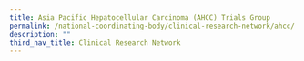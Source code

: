 ```yaml
---
title: Asia Pacific Hepatocellular Carcinoma (AHCC) Trials Group
permalink: /national-coordinating-body/clinical-research-network/ahcc/
description: ""
third_nav_title: Clinical Research Network
---
```

